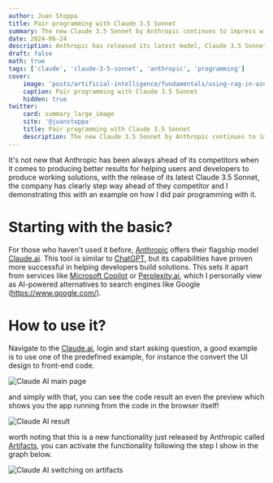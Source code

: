 ```yaml
---
author: Juan Stoppa
title: Pair programming with Claude 3.5 Sonnet
summary: The new Claude 3.5 Sonnet by Anthropic continues to impress with its capabilities, in this article I explore what is capable of.
date: 2024-06-24
description: Anthropic has released its latest model, Claude 3.5 Sonnet, I'm exploring pair programming in this article.
draft: false
math: true
tags: ['claude', 'claude-3-5-sonnet', 'anthropic', 'programming']
cover:
    image: 'posts/artificial-intelligence/fundamentals/using-rag-in-azure-open-ai-to-read-your-own-data/using-rag-azure-openai.webp'
    caption: Pair programming with Claude 3.5 Sonnet
    hidden: true
twitter:
    card: summary_large_image
    site: '@juanstoppa'
    title: Pair programming with Claude 3.5 Sonnet
    description: The new Claude 3.5 Sonnet by Anthropic continues to impress with its capabilities, in this article I explore what is capable of.
---
```


It's not new that Anthropic has been always ahead of its competitors when it comes to producing better results for helping users and developers to produce working solutions, with the release of its latest Claude 3.5 Sonnet, the company has clearly step way ahead of they competitor and I demonstrating this with an example on how I did pair programming with it.

# Starting with the basic?

For those who haven't used it before, [Anthropic](https://www.anthropic.com/) offers their flagship model [Claude.ai](https://claude.ai/). This tool is similar to [ChatGPT](https://chat.openai.com/), but its capabilities have proven more successful in helping developers build solutions. This sets it apart from services like [Microsoft Copilot](https://copilot.microsoft.com/) or [Perplexity.ai](https://www.perplexity.ai/), which I personally view as AI-powered alternatives to search engines like Google (https://www.google.com/).

# How to use it?

Navigate to the [Claude.ai](https://claude.ai/), login and start asking question, a good example is to use one of the predefined example, for instance the convert the UI design to front-end code.

![Claude AI main page](/posts/artificial-intelligence/fundamentals/pair-programming-with-claude-3-5-sonnet/claude-ai-main-page.png)

and simply with that, you can see the code result an even the preview which shows you the app running from the code in the browser itself!

![Claude AI result](/posts/artificial-intelligence/fundamentals/pair-programming-with-claude-3-5-sonnet/claude-ai-result.png)

worth noting that this is a new functionality just released by Anthropic called [Artifacts](https://support.anthropic.com/en/articles/9487310-what-are-artifacts-and-how-do-i-use-them), you can activate the functionality following the step I show in the graph below.

![Claude AI switching on artifacts](/posts/artificial-intelligence/fundamentals/pair-programming-with-claude-3-5-sonnet/claude-ai-switching-on-artifacts.png)
